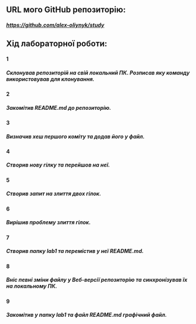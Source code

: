 ## URL мого GitHub репозиторію:
##### https://github.com/alex-oliynyk/study
## Хід лабораторної роботи:
#### 1
##### Склонував репозиторій на свій локальний ПК. Розписав яку команду використовував для клонування.
#### 2
##### Закомітив README.md до репозиторію.
#### 3
##### Визначив хеш першого коміту та додав його у файл.
#### 4
##### Створив нову гілку та перейшов на неї.
#### 5
##### Створив запит на злиття двох гілок.
#### 6
##### Вирішив проблему злиття гілок.
#### 7
##### Створив папку lab1 та перемістив у неї README.md.
#### 8
##### Вніс певні зміни файлу у Веб-версії репозиторію та синхронізував їх на локальному ПК.
#### 9
##### Закомітив у папку lab1 та файл README.md графічний файл.
